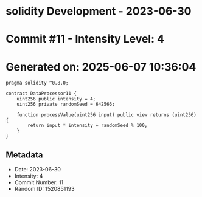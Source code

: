 ﻿# solidity Development - 2023-06-30
# Commit #11 - Intensity Level: 4
# Generated on: 2025-06-07 10:36:04
```solidity
pragma solidity ^0.8.0;

contract DataProcessor11 {
    uint256 public intensity = 4;
    uint256 private randomSeed = 642566;

    function processValue(uint256 input) public view returns (uint256) {
        return input * intensity + randomSeed % 100;
    }
}
```
## Metadata
- Date: 2023-06-30
- Intensity: 4
- Commit Number: 11
- Random ID: 1520851193
